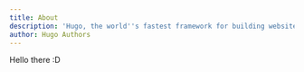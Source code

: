 ```yaml
---
title: About
description: 'Hugo, the world''s fastest framework for building websites'
author: Hugo Authors
---
```


Hello there :D
